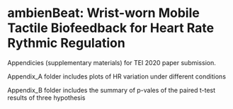 # ambienBeat: Wrist-worn Mobile Tactile Biofeedback for Heart Rate Rythmic Regulation

Appendicies (supplementary materials) for TEI 2020 paper submission. 

Appendix_A folder includes plots of HR variation under different conditions 

Appendix_B folder includes the summary of p-vales of the paired t-test results of three hypothesis
